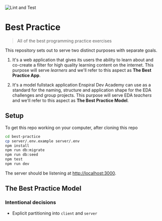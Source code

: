 ![Lint and Test](https://github.com/enspiral-dev-academy/best-practice/workflows/Lint%20and%20Test/badge.svg)

# Best Practice

> All of the best programming practice exercises

This repository sets out to serve two distinct purposes with separate goals.

1. It's a web application that gives its users the ability to learn about and co-create a filter for high quality learning content on the internet. This purpose will serve _learners_ and we'll refer to this aspect as **The Best Practice App**.

2. It's a model fullstack application Enspiral Dev Academy can use as a standard for the naming, structure and application shape for the EDA challenges and group projects. This purpose will serve EDA _teachers_ and we'll refer to this aspect as **The Best Practice Model**.


## Setup

To get this repo working on your computer, after cloning this repo

```sh
cd best-practice
cp server/.env.example server/.env
npm install
npm run db:migrate
npm run db:seed
npm test
npm run dev
```

The server should be listening at [http://localhost:3000](http://localhost:3000).


## The Best Practice Model

### Intentional decisions

* Explicit partitioning into `client` and `server`
